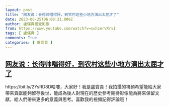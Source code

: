 ```yaml
---
layout: post
title: "网友说：长得帅唱得好，到农村这些小地方演出太屈才了"
date: 2023-06-25T06:00:21.000Z
author: 盧保貴視覺影像
from: https://www.youtube.com/watch?v=xuhzerVXrvI
tags: [ 盧保貴 ]
comments: True
categories: [ 盧保貴 ]
---
```

<!--1687672821000-->
[网友说：长得帅唱得好，到农村这些小地方演出太屈才了](https://www.youtube.com/watch?v=xuhzerVXrvI)
------

<div>
https://bit.ly/2YsRD8D哈嘍，大家好！我是盧寶貴！我拍攝的視頻希望能給大家帶來貢獻能夠留存後世，能成為後人對現在的歷史參考期待影像能為將來保留文獻，給人們帶來更多的意義與思考。喜歡我的視頻記得評論哦！
</div>
